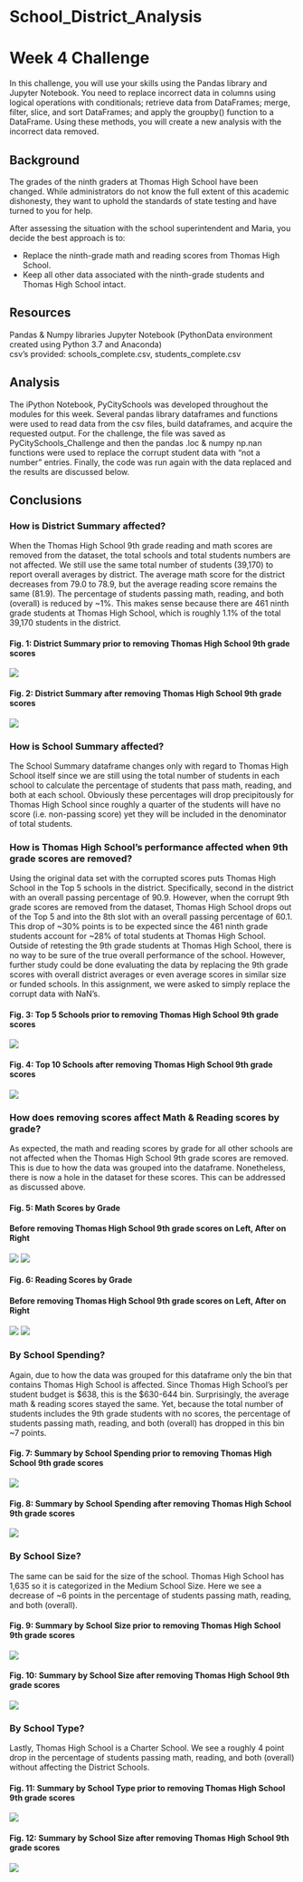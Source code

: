 # School_District_Analysis

# Week 4 Challenge

In this challenge, you will use your skills using the Pandas library and Jupyter Notebook. You need to replace incorrect data in columns using logical operations with conditionals; retrieve data from DataFrames; merge, filter, slice, and sort DataFrames; and apply the groupby() function to a DataFrame. Using these methods, you will create a new analysis with the incorrect data removed.

## Background

The grades of the ninth graders at Thomas High School have been changed. While administrators do not know the full extent of this academic dishonesty, they want to uphold the standards of state testing and have turned to you for help.

After assessing the situation with the school superintendent and Maria, you decide the best approach is to:
* Replace the ninth-grade math and reading scores from Thomas High School.
* Keep all other data associated with the ninth-grade students and Thomas High School intact.

## Resources

Pandas & Numpy libraries
Jupyter Notebook (PythonData environment created using Python 3.7 and Anaconda)                      
csv’s provided:  schools_complete.csv, students_complete.csv

## Analysis

The iPython Notebook, PyCitySchools was developed throughout the modules for this week.  Several pandas library dataframes and functions were used to read data from the csv files, build dataframes, and acquire the requested output.  For the challenge, the file was saved as PyCitySchools_Challenge and then the pandas .loc & numpy np.nan functions were used to replace the corrupt student data with “not a number” entries.  Finally, the code was run again with the data replaced and the results are discussed below.

## Conclusions

### How is District Summary affected?
When the Thomas High School 9th grade reading and math scores are removed from the dataset, the total schools and total students numbers are not affected.  We still use the same total number of students (39,170) to report overall averages by district.  The average math score for the district decreases from 79.0 to 78.9, but the average reading score remains the same (81.9).  The percentage of students passing math, reading, and both (overall) is reduced by ~1%.  This makes sense because there are 461 ninth grade students at Thomas High School, which is roughly 1.1% of the total 39,170 students in the district.

#### Fig. 1:  District Summary prior to removing Thomas High School 9th grade scores
![](Images/District_Summary_Original.PNG)

#### Fig. 2:  District Summary after removing Thomas High School 9th grade scores
![](Images/District_Summary_New.PNG)


### How is School Summary affected?
The School Summary dataframe changes only with regard to Thomas High School itself since we are still using the total number of students in each school to calculate the percentage of students that pass math, reading, and both at each school.  Obviously these percentages will drop precipitously for Thomas High School since roughly a quarter of the students will have no score (i.e. non-passing score) yet they will be included in the denominator of total students.

### How is Thomas High School’s performance affected when 9th grade scores are removed?
Using the original data set with the corrupted scores puts Thomas High School in the Top 5 schools in the district.  Specifically, second in the district with an overall passing percentage of 90.9.  However, when the corrupt 9th grade scores are removed from the dataset, Thomas High School drops out of the Top 5 and into the 8th slot with an overall passing percentage of 60.1.  This drop of ~30% points is to be expected since the 461 ninth grade students account for ~28% of total students at Thomas High School. Outside of retesting the 9th grade students at Thomas High School, there is no way to be sure of the true overall performance of the school.  However, further study could be done evaluating the data by replacing the 9th grade scores with overall district averages or even average scores in similar size or funded schools.  In this assignment, we were asked to simply replace the corrupt data with NaN’s.  

#### Fig. 3:  Top 5 Schools prior to removing Thomas High School 9th grade scores
![](Images/Top_5_Schools_Original.PNG)

#### Fig. 4:  Top 10 Schools after removing Thomas High School 9th grade scores
![](Images/Top_10_Schools_New.PNG)

### How does removing scores affect Math & Reading scores by grade?  
As expected, the math and reading scores by grade for all other schools are not affected when the Thomas High School 9th grade scores are removed.  This is due to how the data was grouped into the dataframe.  Nonetheless, there is now a hole in the dataset for these scores.  This can be addressed as discussed above.  

#### Fig. 5:  Math Scores by Grade
#### Before removing Thomas High School 9th grade scores on Left, After on Right 
![](Images/Math_by_grade_Original.PNG)                            ![](/Images/Math_by_grade_New.PNG)

#### Fig. 6:  Reading Scores by Grade
#### Before removing Thomas High School 9th grade scores on Left, After on Right 
![](Images/Reading_by_grade_Original.PNG)                         ![](/Images/Reading_by_grade_New.PNG) 

### By School Spending?  
Again, due to how the data was grouped for this dataframe only the bin that contains Thomas High School is affected.  Since Thomas High School’s per student budget is $638, this is the $630-644 bin.  Surprisingly, the average math & reading scores stayed the same.  Yet, because the total number of students includes the 9th grade students with no scores, the percentage of students passing math, reading, and both (overall) has dropped in this bin ~7 points.

#### Fig. 7:  Summary by School Spending prior to removing Thomas High School 9th grade scores
![](Images/School_Spending_Summary_Original.PNG)

#### Fig. 8:  Summary by School Spending after removing Thomas High School 9th grade scores
![](Images/School_Spending_Summary_New.PNG)

### By School Size?  
The same can be said for the size of the school.  Thomas High School has 1,635 so it is categorized in the Medium School Size.  Here we see a decrease of ~6 points in the percentage of students passing math, reading, and both (overall).

#### Fig. 9:  Summary by School Size prior to removing Thomas High School 9th grade scores
![](Images/School_Size_Summary_Original.PNG)

#### Fig. 10:  Summary by School Size after removing Thomas High School 9th grade scores
![](Images/School_Size_Summary_New.PNG)


### By School Type?
Lastly, Thomas High School is a Charter School.  We see a roughly 4 point drop in the percentage of students passing math, reading, and both (overall) without affecting the District Schools. 

#### Fig. 11:  Summary by School Type prior to removing Thomas High School 9th grade scores
![](Images/School_Type_Summary_Original.PNG)

#### Fig. 12:  Summary by School Size after removing Thomas High School 9th grade scores
![](Images/School_Type_Summary_New.PNG)



